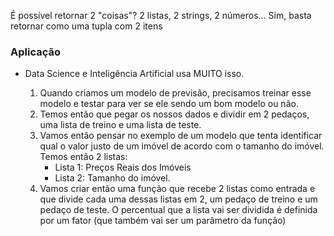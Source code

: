 É possível retornar 2 "coisas"? 2 listas, 2 strings, 2 números...
Sim, basta retornar como uma tupla com 2 itens 


### Aplicação

- Data Science e Inteligência Artificial usa MUITO isso.

    1. Quando criamos um modelo de previsão, precisamos treinar esse modelo e testar para ver se ele sendo um bom modelo ou não.
    2. Temos então que pegar os nossos dados e dividir em 2 pedaços, uma lista de treino e uma lista de teste.
    3. Vamos então pensar no exemplo de um modelo que tenta identificar qual o valor justo de um imóvel de acordo com o tamanho do imóvel. Temos então 2 listas:
        - Lista 1: Preços Reais dos Imóveis
        - Lista 2: Tamanho do imóvel.
    4. Vamos criar então uma função que recebe 2 listas como entrada e que divide cada uma dessas listas em 2, um pedaço de treino e um pedaço de teste. O percentual que a lista vai ser dividida é definida por um fator (que também vai ser um parâmetro da função)